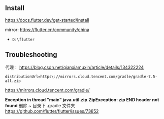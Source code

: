 
## Install

https://docs.flutter.dev/get-started/install

mirror: https://flutter.cn/community/china

- `D:\flutter`
## Troubleshooting

代理：
https://blog.csdn.net/qianxiamuxin/article/details/134322224
```text
distributionUrl=https\://mirrors.cloud.tencent.com/gradle/gradle-7.5-all.zip
```
https://mirrors.cloud.tencent.com/gradle/

**Exception in thread "main" java.util.zip.ZipException: zip END header not found**
删除 ~ 目录下 .gradle 文件夹
https://github.com/flutter/flutter/issues/73852